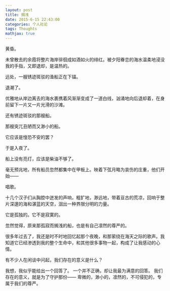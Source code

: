 ```yaml
---
layout: post
title: 搁浅
date: 2015-6-15 22:43:00
categories: 个人社论
tags: Thoughts
mathjax: true
---
```


黄昏。

未曾散去的余霞将整片海岸徘徊成如酒如火的绯红。被夕阳眷恋的海水温柔地浸没我的手指，又即退却，是温热的。

远处，一艘锈迹斑驳的渔船正在下锚。

退潮了。

优雅地从岸边离去的海水裹携着风渐渐变成了一道白线，汹涌地向后退却着，在身前留下一片又一片光滑的沙滩。






还有锈迹斑驳的那艘船。

那艘突兀丑陋而又渺小的船。

它应该是惶恐不安的罢？

于是入夜了。

船上没有亮灯，应该是柴油不够了。

毫无预兆地，所有船员忽然都集中在甲板上。映着下弦月略为哀伤的庄重，他们开始——

唱歌。

十几个汉子们从胸腔中迸发的声响，粗犷地，渺远地，带着亘古的荒凉，回响于整片深邃的海和湛蓝的天空，洇出一种界限分明的力量。

它是孤独的。它不是寂寞的。

忽然觉得，原来那孤寂而搁浅的船，也是有自己凛然的尊严的。

很多年过去了，我还是时不时地回忆起那个夜晚，和那萦绕在海天之际的歌声。我知道它已经渗透到我的整个生命中，和其他很多事物一起，构成了让我感动的心情。

有不少人在闲谈中问起，我们存在的意义是什么？

我想，我似乎能给出一个回答了。
一个并不正确，却让我最为满意的回答。
我们存在的意义，就是为了守护那份——
卑微的，渺小的，凛然的，不可侵犯的，专属于我们的尊严。








